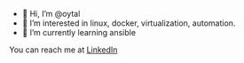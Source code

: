 - 👋 Hi, I’m @oytal
- 👀 I’m interested in linux, docker, virtualization, automation.
- 🌱 I’m currently learning ansible

You can reach me at [LinkedIn](https://www.linkedin.com/in/%C3%B8ystein-talhaug-11213219a/)
